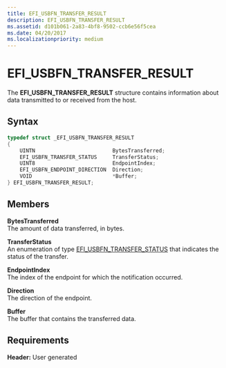 ```yaml
---
title: EFI_USBFN_TRANSFER_RESULT
description: EFI_USBFN_TRANSFER_RESULT
ms.assetid: d101b061-2a83-4bf8-9502-ccb6e56f5cea
ms.date: 04/20/2017
ms.localizationpriority: medium
---
```


# EFI\_USBFN\_TRANSFER\_RESULT


The **EFI\_USBFN\_TRANSFER\_RESULT** structure contains information about data transmitted to or received from the host.

## Syntax


```cpp
typedef struct _EFI_USBFN_TRANSFER_RESULT 
{
    UINTN                         BytesTransferred;
    EFI_USBFN_TRANSFER_STATUS     TransferStatus;
    UINT8                         EndpointIndex;
    EFI_USBFN_ENDPOINT_DIRECTION  Direction;
    VOID                          *Buffer;
} EFI_USBFN_TRANSFER_RESULT;
```

## Members


<a href="" id="bytestransferred"></a>**BytesTransferred**  
The amount of data transferred, in bytes.

<a href="" id="transferstatus"></a>**TransferStatus**  
An enumeration of type [EFI\_USBFN\_TRANSFER\_STATUS](efi-usbfn-transfer-status.md) that indicates the status of the transfer.

<a href="" id="endpointindex"></a>**EndpointIndex**  
The index of the endpoint for which the notification occurred.

<a href="" id="direction"></a>**Direction**  
The direction of the endpoint.

<a href="" id="buffer"></a>**Buffer**  
The buffer that contains the transferred data.

## Requirements


**Header:** User generated

 

 




